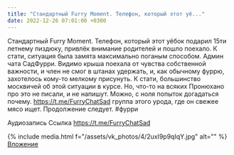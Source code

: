 ```yaml
---
title: "Стандартный Furry Moment. Телефон, который этот уё..."
date: 2022-12-26 07:01:00 +0300
---
```


Стандартный Furry Moment. Телефон, который этот уёбок подарил 15ти летнему пиздюку, привлёк внимание родителей и пошло поехало. К стати, ситуация была замята максимально поганым способом.
Админ чата СадФурри. Видимо крыша поехала от чувства собственной важности, и член не смог в штанах удержать, и, как обычному фуррю, захотелось кому-то мелкому присунуть.
К стати, большинство москвичей об этой ситуации в курсе. Но, что-то на всяких Пронюхано про это не писали, и не напишут. Можно, с ноля попыток догадаться почему.
https://t.me/FurryChatSad группа этого урода, где он свежее мясо ищет.
Продолжение следует.
#фурри

Аудиозапись
Ссылка
https://t.me/FurryChatSad

{% include media.html f="/assets/vk_photos/4/2uxI9p9qIqY.jpg" alt="" %}
[Вложение](https://t.me/FurryChatSad)
